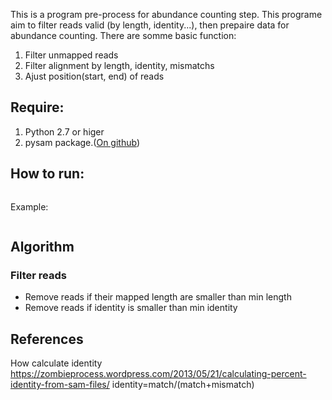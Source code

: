 This is a program pre-process for abundance counting step. This programe aim to filter reads valid (by length, identity...), then prepaire data for abundance counting. There are somme basic function:  

1. Filter unmapped reads
2. Filter alignment by length, identity, mismatchs
3. Ajust position(start, end) of reads

## Require:

1. Python 2.7 or higer
2. pysam package.([On github](https://github.com/pysam-developers/pysam))

## How to run:

``` python samprocess.py [-h] [-sam samfile] [-f final file] [-l len file] [-i identity] [-m minlen]
```

Example:

``` python samprocess.py -sam MH0009.sam -f MH0009.final -l MH0009.len -i 0.9 -m 35
```
## Algorithm
### Filter reads

- Remove reads if their mapped length are smaller than min length
- Remove reads if identity is smaller than min identity

## References

How calculate identity
https://zombieprocess.wordpress.com/2013/05/21/calculating-percent-identity-from-sam-files/
identity=match/(match+mismatch)
